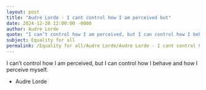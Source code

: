 ```yaml
---
layout: post
title: "Audre Lorde - I cant control how I am perceived but"
date: 2024-12-28 12:00:00 -0000
author: Audre Lorde
quote: "I can’t control how I am perceived, but I can control how I behave and how I perceive myself."
subject: Equality for all
permalink: /Equality for all/Audre Lorde/Audre Lorde - I cant control how I am perceived but
---
```


I can’t control how I am perceived, but I can control how I behave and how I perceive myself.

- Audre Lorde
